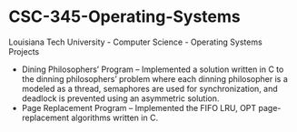 # CSC-345-Operating-Systems
Louisiana Tech University - Computer Science - Operating Systems Projects

- Dining Philosophers’ Program – Implemented a solution written in C to the dinning philosophers’ problem where each dinning philosopher is a modeled as a thread, semaphores are used for synchronization, and deadlock is prevented using an asymmetric solution.
- Page Replacement Program – Implemented the FIFO LRU, OPT page-replacement algorithms written in C.
